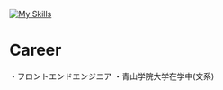 [![My Skills](https://skillicons.dev/icons?i=js,html,css,sass,tailwind,ts,react,nextjs,nodejs,rails,ruby,webpack,docker,firebase,mongodb,supabase,vercel,figma&perline=8)](https://skillicons.dev)

# Career
・フロントエンドエンジニア
・青山学院大学在学中(文系)

